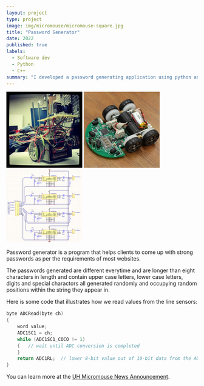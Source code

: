 ```yaml
---
layout: project
type: project
image: img/micromouse/micromouse-square.jpg
title: "Password Generator"
date: 2022
published: true
labels:
  - Software dev
  - Python
  - C++
summary: "I developed a password generating application using python and kivy for the UI."
---
```


<div class="text-center p-4">
  <img width="200px" src="../img/micromouse/micromouse-robot.png" class="img-thumbnail" >
  <img width="200px" src="../img/micromouse/micromouse-robot-2.jpg" class="img-thumbnail" >
  <img width="200px" src="../img/micromouse/micromouse-circuit.png" class="img-thumbnail" >
</div>

Password generator is a program that helps clients to come up with strong passwords as per the requirements of most websites.


The passwords generated are different everytime and are longer than eight characters in length and contain upper case letters, lower case letters, digits and special charactors all generated randomly and occupying random positions within the string they appear in.

Here is some code that illustrates how we read values from the line sensors:

```cpp
byte ADCRead(byte ch)
{
    word value;
    ADC1SC1 = ch;
    while (ADC1SC1_COCO != 1)
    {   // wait until ADC conversion is completed   
    }
    return ADC1RL;  // lower 8-bit value out of 10-bit data from the ADC
}
```

You can learn more at the [UH Micromouse News Announcement](https://manoa.hawaii.edu/news/article.php?aId=2857).
